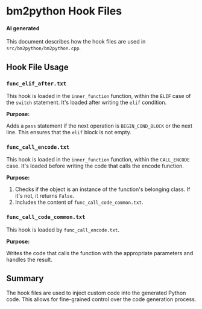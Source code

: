 # bm2python Hook Files

#### AI generated

This document describes how the hook files are used in `src/bm2python/bm2python.cpp`.

## Hook File Usage

### `func_elif_after.txt`

This hook is loaded in the `inner_function` function, within the `ELIF` case of the `switch` statement. It's loaded after writing the `elif` condition.

**Purpose:**

Adds a `pass` statement if the next operation is `BEGIN_COND_BLOCK` or the next line. This ensures that the `elif` block is not empty.

### `func_call_encode.txt`

This hook is loaded in the `inner_function` function, within the `CALL_ENCODE` case. It's loaded before writing the code that calls the encode function.

**Purpose:**

1.  Checks if the object is an instance of the function's belonging class. If it's not, it returns `False`.
2.  Includes the content of `func_call_code_common.txt`.

### `func_call_code_common.txt`

This hook is loaded by `func_call_encode.txt`.

**Purpose:**

Writes the code that calls the function with the appropriate parameters and handles the result.

## Summary

The hook files are used to inject custom code into the generated Python code. This allows for fine-grained control over the code generation process.
